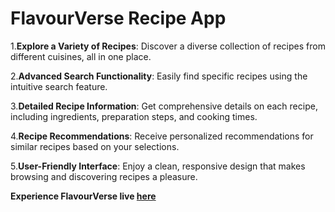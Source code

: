 # FlavourVerse Recipe App

1.**Explore a Variety of Recipes**: Discover a diverse collection of recipes from different cuisines, all in one place.

2.**Advanced Search Functionality**: Easily find specific recipes using the intuitive search feature.

3.**Detailed Recipe Information**: Get comprehensive details on each recipe, including ingredients, preparation steps, and cooking times.

4.**Recipe Recommendations**: Receive personalized recommendations for similar recipes based on your selections.

5.**User-Friendly Interface**: Enjoy a clean, responsive design that makes browsing and discovering recipes a pleasure.

**Experience FlavourVerse live [here](https://flavourverse1.netlify.app/)** 
